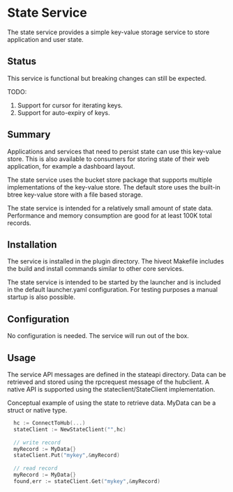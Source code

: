 # State Service

The state service provides a simple key-value storage service to store application and user state.


## Status

This service is functional but breaking changes can still be expected.

TODO:
1. Support for cursor for iterating keys.
2. Support for auto-expiry of keys.

## Summary

Applications and services that need to persist state can use this key-value store. This is also available to consumers for storing state of their web application, for example a dashboard layout.

The state service uses the bucket store package that supports multiple implementations of the key-value store. The default store uses the built-in btree key-value store with a file based storage.  

The state service is intended for a relatively small amount of state data. Performance and memory consumption are good for at least 100K total records. 

## Installation 

The service is installed in the plugin directory. The hiveot Makefile includes the build and install commands similar to other core services. 

The state service is intended to be started by the launcher and is included in the default launcher.yaml configuration. For testing purposes a manual startup is also possible. 

## Configuration

No configuration is needed. The service will run out of the box.


## Usage

The service API messages are defined in the stateapi directory. Data can be retrieved and stored using the rpcrequest message of the hubclient. A native API is supported using the stateclient/StateClient implementation.

Conceptual example of using the state to retrieve data. MyData can be a struct or native type.  
```go
  hc := ConnectToHub(...)
  stateClient := NewStateClient("",hc)
  
  // write record
  myRecord := MyData{}
  stateClient.Put("mykey",&myRecord)
  
  // read record
  myRecord := MyData{}
  found,err := stateClient.Get("mykey",&myRecord)
```
